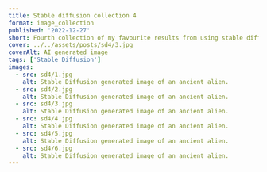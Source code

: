 ```yaml
---
title: Stable diffusion collection 4
format: image_collection
published: '2022-12-27'
short: Fourth collection of my favourite results from using stable diffusion.
cover: ../../assets/posts/sd4/3.jpg
coverAlt: AI generated image
tags: ['Stable Diffusion']
images:
  - src: sd4/1.jpg
    alt: Stable Diffusion generated image of an ancient alien.
  - src: sd4/2.jpg
    alt: Stable Diffusion generated image of an ancient alien.
  - src: sd4/3.jpg
    alt: Stable Diffusion generated image of an ancient alien.
  - src: sd4/4.jpg
    alt: Stable Diffusion generated image of an ancient alien.
  - src: sd4/5.jpg
    alt: Stable Diffusion generated image of an ancient alien.
  - src: sd4/6.jpg
    alt: Stable Diffusion generated image of an ancient alien.
---
```

